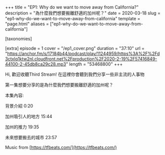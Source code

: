 +++
title = "EP1: Why do we want to move away from California?"
description = "為什麼我們想要搬離舒適的加州呢？"
date = 2020-03-18
slug = "ep1-why-do-we-want-to-move-away-from-california"
template = "page.html"
aliases = ["ep1-why-do-we-want-to-move-away-from-california"]

[taxonomies]

[extra]
episode = 1
cover = "/ep1_cover.png"
duration = "37:10"
url = "https://anchor.fm/s/17184b44/podcast/play/11244959/https%3A%2F%2Fd3ctxlq1ktw2nl.cloudfront.net%2Fproduction%2F2020-2-19%2F57416849-44100-2-45db8ca29c28.mp3"
length = "53468800"
+++

Hi, 歡迎收聽Third Stream! 在這裡你會聽到我們分享一些非主流的人事物

第一集想要分享的是為什麼我們想要搬離舒適的加州呢？

<!-- more -->

本集內容:

背景介紹 0:20

加州吸引人的地方 15:44

加州的推力 19:35

未來想要搬去的城市 23:57

Music from [https://tfbeats.com/](https://tfbeats.com/)
